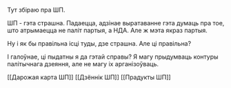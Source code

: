 Тут збіраю пра ШП.

ШП - гэта страшна. Падаецца, адзінае выратаванне гэта думаць пра тое, што атрымаецца не паліт партыя, а НДА. Але ж мэта якраз партыя. 

Ну і як бы правільна ісці туды, дзе страшна. Але ці правільна?

І галоўнае, ці пыдатны я да гэтай справы? Я магу прыдумваць контуры палітычнага дзеяння, але не магу іх арганізоўваць.

[[Дарожая карта ШП]]
[[Дзённік ШП]]
[[Прадукты ШП]]
